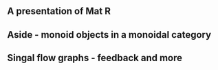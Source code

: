 
## A presentation of Mat R

## Aside - monoid objects in a monoidal category

## Singal flow graphs - feedback and more